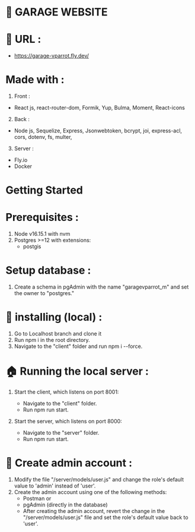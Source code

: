# :car: GARAGE WEBSITE

# :link: URL : 
- https://garage-vparrot.fly.dev/

# Made with : 
1. Front :
  - React js, react-router-dom, Formik, Yup, Bulma, Moment, React-icons
2. Back :
  - Node js, Sequelize, Express, Jsonwebtoken, bcrypt, joi, express-acl, cors, dotenv, fs, multer, 
3. Server :
  - Fly.io
  - Docker

# Getting Started

# Prerequisites :

1. Node v16.15.1 with nvm
2. Postgres >=12 with extensions:
   - postgis


# Setup database :

1. Create a schema in pgAdmin with the name "garagevparrot_m" and set the owner to "postgres."


# :file_folder: installing (local) :
1. Go to Localhost branch and clone it
1. Run npm i in the root directory.
2. Navigate to the "client" folder and run npm i --force.


# :house: Running the local server :

1. Start the client, which listens on port 8001:
   - Navigate to the "client" folder.
   - Run npm run start.   

2. Start the server, which listens on port 8000:
   - Navigate to the "server" folder.
   - Run npm run start.

 
# :cop: Create admin account :

1. Modify the file "/server/models/user.js" and change the role's default value to 'admin' instead of 'user'.
2. Create the admin account using one of the following methods:
   - Postman or
   - pgAdmin (directly in the database)
   - After creating the admin account, revert the change in the "/server/models/user.js" file and set the role's default value back to 'user'.
